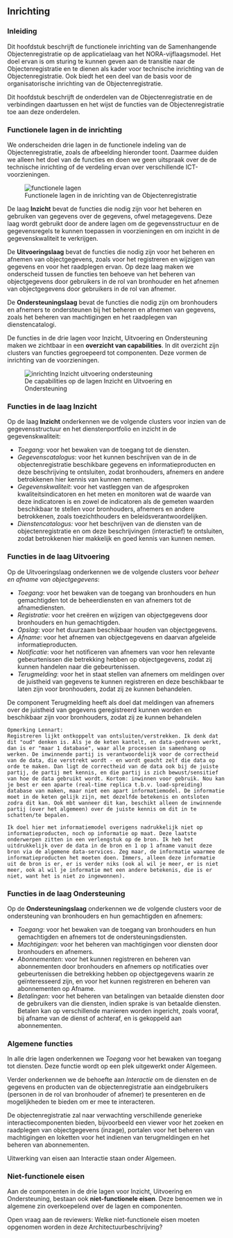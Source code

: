 ## Inrichting

### Inleiding

Dit hoofdstuk beschrijft de functionele inrichting van de Samenhangende Objectenregistratie op de applicatielaag van het NORA-vijflaagsmodel. Het doel ervan is om sturing te kunnen geven aan de transitie naar de Objectenregistratie en te dienen als kader voor technische inrichting van de Objectenregistratie. Ook biedt het een deel van de basis voor de organisatorische inrichting van de Objectenregistratie. 

Dit hoofdstuk beschrijft de onderdelen van de Objectenregistratie en de verbindingen daartussen en het wijst de functies van de Objectenregistratie toe aan deze onderdelen. 

### Functionele lagen in de inrichting

We onderscheiden drie lagen in de functionele indeling van de Objectenregistratie, zoals de afbeelding hieronder toont. Daarmee duiden we alleen het doel van de functies en doen we geen uitspraak over de de technische inrichting of de verdeling ervan over verschillende ICT-voorzieningen.

<figure id="inrichtinglagen">
    <img src="media/functionele-lagen-objectenregistratie.png" alt="functionele lagen">
    <figcaption>Functionele lagen in de inrichting van de Objectenregistratie</figcaption>
</figure>

De laag **Inzicht** bevat de functies die nodig zijn voor het beheren en gebruiken van gegevens over de gegevens, ofwel metagegevens. Deze laag wordt gebruikt door de andere lagen om de gegevensstructuur en de gegevensregels te kunnen toepassen in voorzieningen en om inzicht in de gegevenskwaliteit te verkrijgen.

De **Uitvoeringslaag** bevat de functies die nodig zijn voor het beheren en afnemen van objectgegevens, zoals voor het registreren en wijzigen van gegevens en voor het raadplegen ervan. Op deze laag maken we onderscheid tussen de functies ten behoeve van het beheren van objectgegevens door gebruikers in de rol van bronhouder en het afnemen van objectgegevens door gebruikers in de rol van afnemer. 

De **Ondersteuningslaag** bevat de functies die nodig zijn om bronhouders en afnemers te ondersteunen bij het beheren en afnemen van gegevens, zoals het beheren van machtigingen en het raadplegen van dienstencatalogi.

De functies in de drie lagen voor Inzicht, Uitvoering en Ondersteuning maken we zichtbaar in een **overzicht van capabilities**. In dit overzicht zijn clusters van functies gegroepeerd tot componenten. Deze vormen de inrichting van de voorzieningen. 

<figure id="Inzicht-inrichting-uitvoering">
    <img src="media/inrichting-inzicht-uitvoering-ondersteuning-objectenregistratie.png" alt="inrichting Inzicht uitvoering ondersteuning">
    <figcaption>De capabilities op de lagen Inzicht en Uitvoering en Ondersteuning</figcaption>
</figure>


### Functies in de laag Inzicht

Op de laag **Inzicht** onderkennen we de volgende clusters voor inzien van de gegevensstructuur en het dienstenportfolio en inzicht in de gegevenskwaliteit: 

- *Toegang*: voor het bewaken van de toegang tot de diensten.
- *Gegevenscatalogus*: voor het kunnen beschrijven van de in de objectenregistratie beschikbare gegevens en informatieproducten en deze beschrijving te ontsluiten, zodat bronhouders, afnemers en andere betrokkenen hier kennis van kunnen nemen.
 - *Gegevenskwaliteit*: voor het vastleggen van de afgesproken kwaliteitsindicatoren en het meten en monitoren wat de waarde van deze indicatoren is en zowel de indicatoren als de gemeten waarden beschikbaar te stellen voor bronhouders, afnemers en andere betrokkenen, zoals toezichthouders en beleidsverantwoordelijken.
 - *Dienstencatalogus:* voor het beschrijven van de diensten van de objectenregistratie en om deze beschrijvingen (interactief) te ontsluiten, zodat betrokkenen hier makkelijk en goed kennis van kunnen nemen.


### Functies in de laag Uitvoering

Op de Uitvoeringslaag onderkennen we de volgende clusters voor *beheer en afname van objectgegevens*:
- *Toegang*: voor het bewaken van de toegang van bronhouders en hun gemachtigden tot de beheerdiensten en van afnemers tot de afnamediensten. 
- *Registratie*: voor het creëren en wijzigen van objectgegevens door bronhouders en hun gemachtigden.
- *Opslag*: voor het duurzaam beschikbaar houden van objectgegevens.
- *Afname*: voor het afnemen van objectgegevens en daarvan afgeleide informatieproducten.
- *Notificatie*: voor het notificeren van afnemers van voor hen relevante gebeurtenissen die betrekking hebben op objectgegevens, zodat zij kunnen handelen naar die gebeurtenissen.
- *Terugmelding*: voor het in staat stellen van afnemers om meldingen over de juistheid van gegevens te kunnen registreren en deze beschikbaar te laten zijn voor bronhouders, zodat zij ze kunnen behandelen.

De component Terugmelding heeft als doel dat meldingen van afnemers over de juistheid van gegevens geregistreerd kunnen worden en beschikbaar zijn voor bronhouders, zodat zij ze kunnen behandelen

    Opmerking Lennart: 
    Registreren lijkt ontkoppelt van ontsluiten/verstrekken. Ik denk dat dit "oud" denken is. Als je de keten kantelt, en data-gedreven werkt, dan is er "maar 1 database", waar alle processen in samenhang op werken. De inwinnende partij is verantwoordelijk voor de correctheid van de data, die verstrekt wordt - en wordt geacht zelf die data op orde te maken. Dan ligt de correctheid van de data ook bij de juiste partij, de partij met kennis, en die partij is zich bewust/sensitief van hoe de data gebruikt wordt. Kortom: inwinnen voor gebruik. Nou kan je best er een aparte (real-time replica t.b.v. load-spreiding) database van maken, maar niet een apart informatiemodel. De informatie moet in de keten gelijk zijn, met dezelfde betekenis en ontsloten zodra dit kan. Ook mbt wanneer dit kan, beschikt alleen de inwinnende partij (over het algemeen) over de juiste kennis om dit in te schatten/te bepalen.
    
    Ik doel hier met informatiemodel overigens nadrukkelijk niet op informatieproducten, noch op informatie op maat. Deze laatste onderwerpen zitten in een verlengstuk op de bron. Ik heb het uitdrukkelijk over de data in de bron en 1 op 1 afname vanuit deze bron via de algemene data-services. Zeg maar, de informatie waarmee de informatieproducten het moeten doen. Immers, alleen deze informatie uit de bron is er, er is verder niks (ook al wil je meer, er is niet meer, ook al wil je informatie met een andere betekenis, die is er niet, want het is niet zo ingewonnen).


### Functies in de laag Ondersteuning

Op de **Ondersteuningslaag** onderkennen we de volgende clusters voor de ondersteuning van bronhouders en hun gemachtigden en afnemers:
- *Toegang*: voor het bewaken van de toegang van bronhouders en hun gemachtigden en afnemers tot de ondersteuningsdiensten.
- *Machtigingen*: voor het beheren van machtigingen voor diensten door bronhouders en afnemers. 
- *Abonnementen*: voor het kunnen registreren en beheren van abonnementen door bronhouders en afnemers op notificaties over gebeurtenissen die betrekking hebben op objectgegevens waarin ze geïnteresseerd zijn, en voor het kunnen registreren en beheren van abonnementen op Afname.
- *Betalingen*: voor het beheren van betalingen van betaalde diensten door de gebruikers van die diensten, indien sprake is van betaalde diensten. Betalen kan op verschillende manieren worden ingericht, zoals vooraf, bij afname van de dienst of achteraf, en is gekoppeld aan abonnementen.



### Algemene functies

In alle drie lagen onderkennen we *Toegang* voor het bewaken van toegang tot diensten. Deze functie wordt op een plek uitgewerkt onder Algemeen. 

Verder onderkennen we de behoefte aan *Interactie* om de diensten en de gegevens en producten van de objectenregistratie aan eindgebruikers (personen in de rol van bronhouder of afnemer) te presenteren en de mogelijkheden te bieden om er mee te interacteren.

De objectenregistratie zal naar verwachting verschillende generieke interactiecomponenten bieden, bijvoorbeeld een viewer voor het zoeken en raadplegen van objectgegevens (inzage), portalen voor het beheren van machtigingen en loketten voor het indienen van terugmeldingen en het beheren van abonnementen.

Uitwerking van eisen aan Interactie staan onder Algemeen.

### Niet-functionele eisen

Aan de componenten in de drie lagen voor Inzicht, Uitvoering en Ondersteuning, bestaan ook **niet-functionele eisen**. Deze benoemen we in algemene zin overkoepelend over de lagen en componenten.

<p class='note'>
Open vraag aan de reviewers: Welke niet-functionele eisen moeten opgenomen worden in deze Architectuurbeschrijving?
</p>


